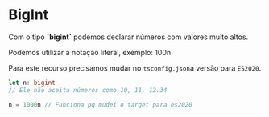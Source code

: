 # BigInt

Com o tipo **\`bigint\`** podemos declarar números com valores muito altos.

Podemos utilizar a notação literal, exemplo: 100n

Para este recurso precisamos mudar no `tsconfig.json`a versão para `ES2020`.

```typescript
let n: bigint
// Ele não aceita números como 10, 11, 12.34

n = 1000n // Funciona pq mudei o target para es2020
```
